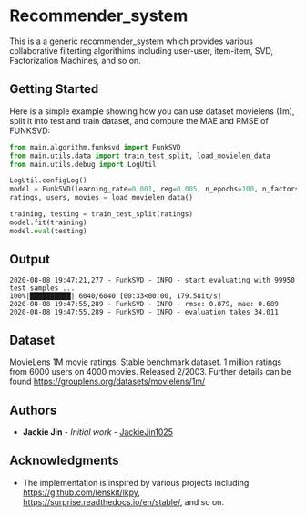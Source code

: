 # Recommender_system

This is a a generic recommender_system which provides various collaborative filterting algorithims including user-user, item-item, SVD, Factorization Machines, and so on. 

## Getting Started

Here is a simple example showing how you can use dataset movielens (1m), split it into test and train dataset, and compute the MAE and RMSE of FUNKSVD:


```python 
from main.algorithm.funksvd import FunkSVD
from main.utils.data import train_test_split, load_movielen_data
from main.utils.debug import LogUtil

LogUtil.configLog()
model = FunkSVD(learning_rate=0.001, reg=0.005, n_epochs=100, n_factors=30)
ratings, users, movies = load_movielen_data()

training, testing = train_test_split(ratings)
model.fit(training)
model.eval(testing)

```
## Output

```
2020-08-08 19:47:21,277 - FunkSVD - INFO - start evaluating with 99950 test samples ...
100%|██████████| 6040/6040 [00:33<00:00, 179.58it/s]
2020-08-08 19:47:55,289 - FunkSVD - INFO - rmse: 0.879, mae: 0.689
2020-08-08 19:47:55,289 - FunkSVD - INFO - evaluation takes 34.011
```

## Dataset
MovieLens 1M movie ratings. Stable benchmark dataset. 1 million ratings from 6000 users on 4000 movies. Released 2/2003.
Further details can be found https://grouplens.org/datasets/movielens/1m/

## Authors

* **Jackie Jin** - *Initial work* - [JackieJin1025](https://github.com/JackieJin1025)


## Acknowledgments

* The implementation is inspired by various projects including https://github.com/lenskit/lkpy, https://surprise.readthedocs.io/en/stable/, and so on.
